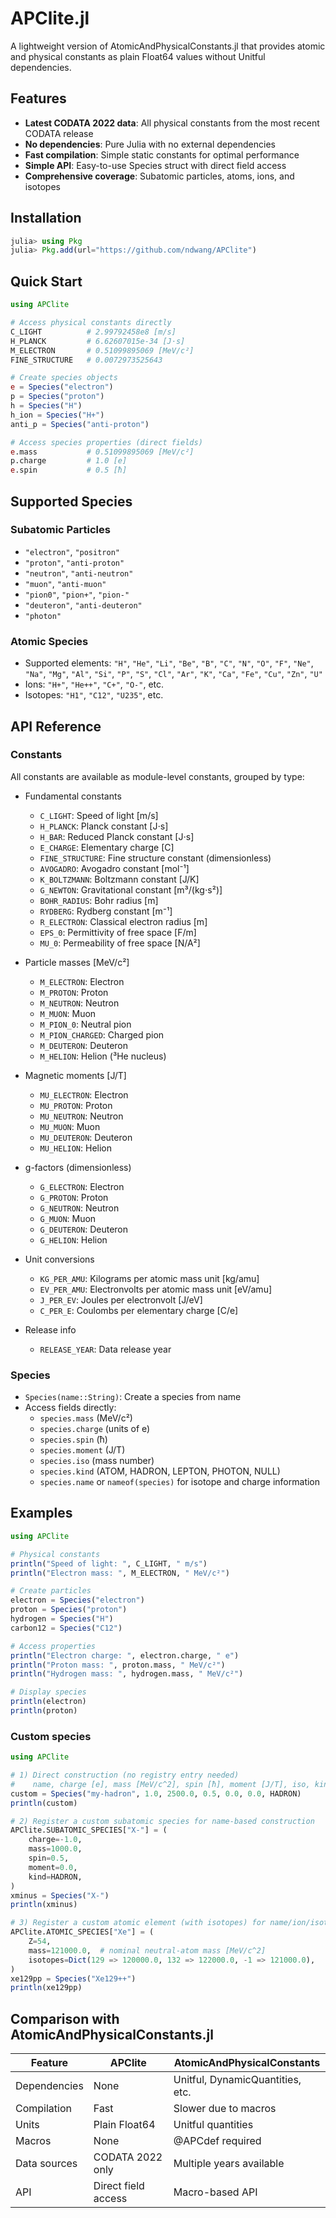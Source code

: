 # APClite.jl

A lightweight version of AtomicAndPhysicalConstants.jl that provides atomic and physical constants as plain Float64 values without Unitful dependencies.

## Features

- **Latest CODATA 2022 data**: All physical constants from the most recent CODATA release
- **No dependencies**: Pure Julia with no external dependencies
- **Fast compilation**: Simple static constants for optimal performance
- **Simple API**: Easy-to-use Species struct with direct field access
- **Comprehensive coverage**: Subatomic particles, atoms, ions, and isotopes

## Installation

```julia
julia> using Pkg
julia> Pkg.add(url="https://github.com/ndwang/APClite")
```

## Quick Start

```julia
using APClite

# Access physical constants directly
C_LIGHT          # 2.99792458e8 [m/s]
H_PLANCK         # 6.62607015e-34 [J⋅s]
M_ELECTRON       # 0.51099895069 [MeV/c²]
FINE_STRUCTURE   # 0.0072973525643

# Create species objects
e = Species("electron")
p = Species("proton")
h = Species("H")
h_ion = Species("H+")
anti_p = Species("anti-proton")

# Access species properties (direct fields)
e.mass           # 0.51099895069 [MeV/c²]
p.charge         # 1.0 [e]
e.spin           # 0.5 [ħ]
```

## Supported Species

### Subatomic Particles
- `"electron"`, `"positron"`
- `"proton"`, `"anti-proton"`
- `"neutron"`, `"anti-neutron"`
- `"muon"`, `"anti-muon"`
- `"pion0"`, `"pion+"`, `"pion-"`
- `"deuteron"`, `"anti-deuteron"`
- `"photon"`

### Atomic Species
- Supported elements: `"H"`, `"He"`, `"Li"`, `"Be"`, `"B"`, `"C"`, `"N"`, `"O"`, `"F"`, `"Ne"`, `"Na"`, `"Mg"`, `"Al"`, `"Si"`, `"P"`, `"S"`, `"Cl"`, `"Ar"`, `"K"`, `"Ca"`, `"Fe"`, `"Cu"`, `"Zn"`, `"U"`
- Ions: `"H+"`, `"He++"`, `"C+"`, `"O-"`, etc.
- Isotopes: `"H1"`, `"C12"`, `"U235"`, etc.

## API Reference

### Constants
All constants are available as module-level constants, grouped by type:

- Fundamental constants
  - `C_LIGHT`: Speed of light [m/s]
  - `H_PLANCK`: Planck constant [J⋅s]
  - `H_BAR`: Reduced Planck constant [J⋅s]
  - `E_CHARGE`: Elementary charge [C]
  - `FINE_STRUCTURE`: Fine structure constant (dimensionless)
  - `AVOGADRO`: Avogadro constant [mol⁻¹]
  - `K_BOLTZMANN`: Boltzmann constant [J/K]
  - `G_NEWTON`: Gravitational constant [m³/(kg⋅s²)]
  - `BOHR_RADIUS`: Bohr radius [m]
  - `RYDBERG`: Rydberg constant [m⁻¹]
  - `R_ELECTRON`: Classical electron radius [m]
  - `EPS_0`: Permittivity of free space [F/m]
  - `MU_0`: Permeability of free space [N/A²]

- Particle masses [MeV/c²]
  - `M_ELECTRON`: Electron
  - `M_PROTON`: Proton
  - `M_NEUTRON`: Neutron
  - `M_MUON`: Muon
  - `M_PION_0`: Neutral pion
  - `M_PION_CHARGED`: Charged pion
  - `M_DEUTERON`: Deuteron
  - `M_HELION`: Helion (³He nucleus)

- Magnetic moments [J/T]
  - `MU_ELECTRON`: Electron
  - `MU_PROTON`: Proton
  - `MU_NEUTRON`: Neutron
  - `MU_MUON`: Muon
  - `MU_DEUTERON`: Deuteron
  - `MU_HELION`: Helion

- g-factors (dimensionless)
  - `G_ELECTRON`: Electron
  - `G_PROTON`: Proton
  - `G_NEUTRON`: Neutron
  - `G_MUON`: Muon
  - `G_DEUTERON`: Deuteron
  - `G_HELION`: Helion

- Unit conversions
  - `KG_PER_AMU`: Kilograms per atomic mass unit [kg/amu]
  - `EV_PER_AMU`: Electronvolts per atomic mass unit [eV/amu]
  - `J_PER_EV`: Joules per electronvolt [J/eV]
  - `C_PER_E`: Coulombs per elementary charge [C/e]

- Release info
  - `RELEASE_YEAR`: Data release year

### Species
- `Species(name::String)`: Create a species from name
- Access fields directly:
  - `species.mass` (MeV/c²)
  - `species.charge` (units of e)
  - `species.spin` (ħ)
  - `species.moment` (J/T)
  - `species.iso` (mass number)
  - `species.kind` (ATOM, HADRON, LEPTON, PHOTON, NULL)
  - `species.name` or `nameof(species)` for isotope and charge information

## Examples

```julia
using APClite

# Physical constants
println("Speed of light: ", C_LIGHT, " m/s")
println("Electron mass: ", M_ELECTRON, " MeV/c²")

# Create particles
electron = Species("electron")
proton = Species("proton")
hydrogen = Species("H")
carbon12 = Species("C12")

# Access properties
println("Electron charge: ", electron.charge, " e")
println("Proton mass: ", proton.mass, " MeV/c²")
println("Hydrogen mass: ", hydrogen.mass, " MeV/c²")

# Display species
println(electron)
println(proton)
```

### Custom species

```julia
using APClite

# 1) Direct construction (no registry entry needed)
#    name, charge [e], mass [MeV/c^2], spin [ħ], moment [J/T], iso, kind
custom = Species("my-hadron", 1.0, 2500.0, 0.5, 0.0, 0.0, HADRON)
println(custom)

# 2) Register a custom subatomic species for name-based construction
APClite.SUBATOMIC_SPECIES["X-"] = (
    charge=-1.0,
    mass=1000.0,
    spin=0.5,
    moment=0.0,
    kind=HADRON,
)
xminus = Species("X-")
println(xminus)

# 3) Register a custom atomic element (with isotopes) for name/ion/isotope parsing
APClite.ATOMIC_SPECIES["Xe"] = (
    Z=54,
    mass=121000.0,  # nominal neutral-atom mass [MeV/c^2]
    isotopes=Dict(129 => 120000.0, 132 => 122000.0, -1 => 121000.0),
)
xe129pp = Species("Xe129++")
println(xe129pp)
```

## Comparison with AtomicAndPhysicalConstants.jl

| Feature | APClite | AtomicAndPhysicalConstants |
|---------|---------|----------------------------|
| Dependencies | None | Unitful, DynamicQuantities, etc. |
| Compilation | Fast | Slower due to macros |
| Units | Plain Float64 | Unitful quantities |
| Macros | None | @APCdef required |
| Data sources | CODATA 2022 only | Multiple years available |
| API | Direct field access | Macro-based API |
